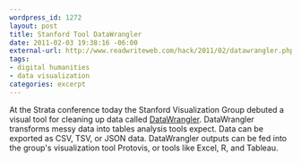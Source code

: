 ```yaml
--- 
wordpress_id: 1272
layout: post
title: Stanford Tool DataWrangler
date: 2011-02-03 19:38:16 -06:00
external-url: http://www.readwriteweb.com/hack/2011/02/datawrangler.php
tags:
- digital humanities
- data visualization
categories: excerpt
---
```

At the Strata conference today the Stanford Visualization Group debuted a visual tool for cleaning up data called <a href="http://www.readwriteweb.com/hack/2011/02/datawrangler.php">DataWrangler</a>. DataWrangler transforms messy data into tables analysis tools expect. Data can be exported as CSV, TSV, or JSON data. DataWrangler outputs can be fed into the group's visualization tool Protovis, or tools like Excel, R, and Tableau.
